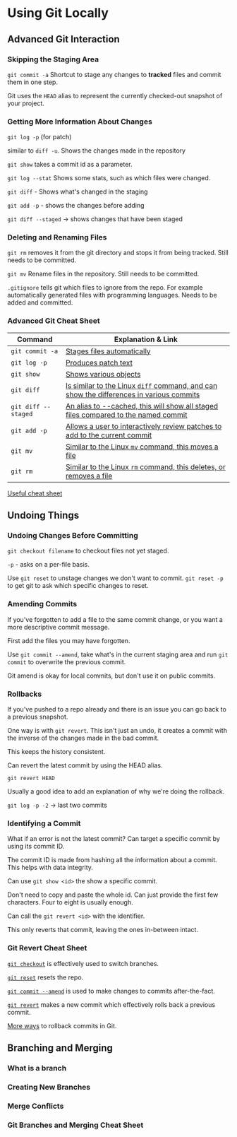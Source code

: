 # Using Git Locally

## Advanced Git Interaction

### Skipping the Staging Area

`git commit -a` Shortcut to stage any changes to **tracked** files and commit them in one step.

Git uses the `HEAD` alias to represent the currently checked-out snapshot of your project.

### Getting More Information About Changes

`git log -p` (for patch)

similar to `diff -u`. Shows the changes made in the repository

`git show` takes a commit id as a parameter.

`git log --stat` Shows some stats, such as which files were changed.

`git diff` - Shows what's changed in the staging

`git add -p` - shows the changes before adding

`git diff --staged` -> shows changes that have been staged

### Deleting and Renaming Files

`git rm` removes it from the git directory and stops it from being tracked.
Still needs to be committed.

`git mv` Rename files in the repository.
Still needs to be committed.

`.gitignore` tells git which files to ignore from the repo. For example automatically generated files with programming languages.
Needs to be added and committed.

### Advanced Git Cheat Sheet

| Command             | Explanation & Link                                                                                                           |
| ------------------- | ---------------------------------------------------------------------------------------------------------------------------- |
| `git commit -a`     | [Stages files automatically](https://git-scm.com/docs/git-commit#Documentation/git-commit.txt---all)                         |
| `git log -p`        | [Produces patch text](https://git-scm.com/docs/git-log#_generating_patch_text_with_p)                                        |
| `git show`          | [Shows various objects](https://git-scm.com/docs/git-show)                                                                   |
| `git diff`          | [Is similar to the Linux `diff` command, and can show the differences in various commits](https://git-scm.com/docs/git-diff) |
| `git diff --staged` | [An alias to --cached, this will show all staged files compared to the named commit](https://git-scm.com/docs/git-diff)      |
| `git add -p`        | [Allows a user to interactively review patches to add to the current commit](https://git-scm.com/docs/git-add)               |
| `git mv`            | [Similar to the Linux `mv` command, this moves a file](https://git-scm.com/docs/git-mv)                                      |
| `git rm`            | [Similar to the Linux `rm` command, this deletes, or removes a file](https://git-scm.com/docs/git-rm)                        |

[Useful cheat sheet](https://github.github.com/training-kit/downloads/github-git-cheat-sheet.pdf)

## Undoing Things

### Undoing Changes Before Committing

`git checkout filename` to checkout files not yet staged.

`-p` - asks on a per-file basis.

Use `git reset` to unstage changes we don't want to commit. `git reset -p` to get git to ask which specific changes to reset.

### Amending Commits

If you've forgotten to add a file to the same commit change, or you want a more descriptive commit message.

First add the files you may have forgotten.

Use `git commit --amend`, take what's in the current staging area and run `git commit` to overwrite the previous commit.

Git amend is okay for local commits, but don't use it on public commits.

### Rollbacks

If you've pushed to a repo already and there is an issue you can go back to a previous snapshot.

One way is with `git revert`. This isn't just an undo, it creates a commit with the inverse of the changes made in the bad commit.

This keeps the history consistent.

Can revert the latest commit by using the HEAD alias.

`git revert HEAD`

Usually a good idea to add an explanation of why we're doing the rollback.

`git log -p -2` -> last two commits

### Identifying a Commit

What if an error is not the latest commit?
Can target a specific commit by using its commit ID.

The commit ID is made from hashing all the information about a commit.
This helps with data integrity.

Can use `git show <id>` the show a specific commit.

Don't need to copy and paste the whole id. Can just provide the first few characters. Four to eight is usually enough.

Can call the `git revert <id>` with the identifier.

This only reverts that commit, leaving the ones in-between intact.

### Git Revert Cheat Sheet

[`git checkout`](https://git-scm.com/docs/git-checkout) is effectively used to switch branches.

[`git reset`](https://git-scm.com/docs/git-reset#_examples) resets the repo.

[`git commit --amend`](https://git-scm.com/docs/git-commit#Documentation/git-commit.txt---amend) is used to make changes to commits after-the-fact.

[`git revert`](https://git-scm.com/docs/git-revert) makes a new commit which effectively rolls back a previous commit.

[More ways](https://git-scm.com/book/en/v2/Git-Basics-Undoing-Things) to rollback commits in Git.

## Branching and Merging

### What is a branch

### Creating New Branches

### Merge Conflicts

### Git Branches and Merging Cheat Sheet
